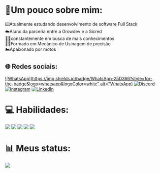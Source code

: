 # 🥇Um pouco sobre mim:
⌨️Atualmente estudando desenvolvimento de software Full Stack<br>
☁️Aluno da parceria entre a Growdev e a Sicred<br>
👨‍🚀constantemente em busca de mais conhecimentos<br>
🧑‍🎓Formado em Mecânico de Usinagem de precisão <br>
🏍️Apaixonado por motos


## 🌐 Redes sociais:
<div display="inline">

[![WhatsApp](https://img.shields.io/badge/WhatsApp-25D366?style=for-the-badge&logo=whatsapp&logoColor=white" alt="WhatsApp)](https://api.whatsapp.com/send?phone=5551996816868) 
[![Discord](https://img.shields.io/badge/Discord-%237289DA.svg?logo=discord&logoColor=white)](https://discord.gg/558870554871070720) 
[![Instagram](https://img.shields.io/badge/Instagram-%23E4405F.svg?logo=Instagram&logoColor=white)](https://instagram.com/dartora__) 
[![LinkedIn](https://img.shields.io/badge/LinkedIn-%230077B5.svg?logo=linkedin&logoColor=white)](https://www.linkedin.com/in/bernardo-dartora-550376291/) 

</div>


# 💻 Habilidades:
<div display="inline">
<img src="https://img.shields.io/badge/HTML5-E34F26?style=for-the-badge&logo=html5&logoColor=white">
<img src="https://img.shields.io/badge/CSS3-1572B6?style=for-the-badge&logo=css3&logoColor=white">
<img src="https://img.shields.io/badge/JavaScript-F7DF1E?style=for-the-badge&logo=JavaScript&logoColor=white">
<img src="https://img.shields.io/badge/bootstrap-%238511FA.svg?style=for-the-badge&logo=bootstrap&logoColor=white">
<img src="https://img.shields.io/badge/Visual%20Studio%20Code-0078d7.svg?style=for-the-badge&logo=visual-studio-code&logoColor=white">
</div>

# 📊 Meus status:
![](https://github-readme-stats.vercel.app/api/top-langs/?username=Be0208&theme=dark&hide_border=false&include_all_commits=true&count_private=false&layout=compact)

